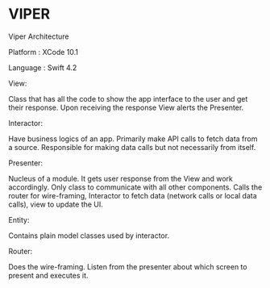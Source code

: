 # VIPER
Viper Architecture

Platform : XCode 10.1

Language : Swift 4.2

View:

Class that has all the code to show the app interface to the user and get their response. Upon receiving the response View alerts the Presenter.

Interactor:

Have business logics of an app. Primarily make API calls to fetch data from a source. Responsible for making data calls but not necessarily from itself.

Presenter:

Nucleus of a module. It gets user response from the View and work accordingly. Only class to communicate with all other components. Calls the router for wire-framing, Interactor to fetch data (network calls or local data calls), view to update the UI.


Entity: 

Contains plain model classes used by interactor.


Router: 

Does the wire-framing. Listen from the presenter about which screen to present and executes it.


